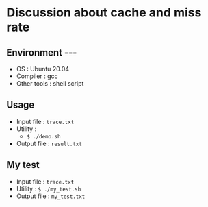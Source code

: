 # Discussion about cache and miss rate

## Environment ---
* OS : Ubuntu 20.04
* Compiler : gcc
* Other tools : shell script

## Usage
* Input file : ```trace.txt```
* Utility : 
	* ```$ ./demo.sh```
* Output file : ```result.txt```


## My test
* Input file : ```trace.txt```
* Utility : 
    ```$ ./my_test.sh```
* Output file : ```my_test.txt```
